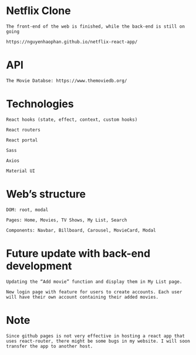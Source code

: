 # Netflix Clone

	The front-end of the web is finished, while the back-end is still on going
	
	https://nguyenhaophan.github.io/netflix-react-app/

# API

	The Movie Databse: https://www.themoviedb.org/
 
# Technologies

	React hooks (state, effect, context, custom hooks)
	
	React routers
	
	React portal
	
	Sass
	
	Axios
	
	Material UI

# Web’s structure

	DOM: root, modal

	Pages: Home, Movies, TV Shows, My List, Search

	Components: Navbar, Billboard, Carousel, MovieCard, Modal

# Future update with back-end development

	Updating the “Add movie” function and display them in My List page.

	New login page with feature for users to create accounts. Each user will have their own account containing their added movies.

# Note

    Since github pages is not very effective in hosting a react app that uses react-router, there might be some bugs in my website. I will soon transfer the app to another host.
